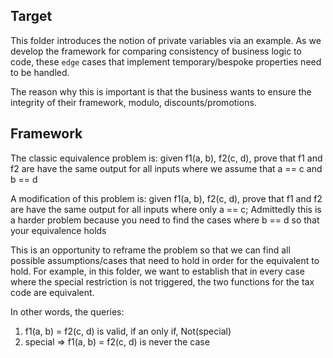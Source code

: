 ## Target

This folder introduces the notion of private variables via an example. As we develop the framework for comparing consistency of business logic to code, these `edge` cases that implement temporary/bespoke properties need to be handled.

The reason why this is important is that the business wants to ensure the integrity of their framework, modulo, discounts/promotions.

## Framework

The classic equivalence problem is: given f1(a, b), f2(c, d), prove that f1 and f2 are have the same output for all inputs where we assume that a == c and b == d

A modification of this problem is: given f1(a, b), f2(c, d), prove that f1 and f2 are have the same output for all inputs where only a == c; Admittedly this is a harder problem because you need to find the cases where b == d so that your equivalence holds

This is an opportunity to reframe the problem so that we can find all possible assumptions/cases that need to hold in order for the equivalent to hold. For example, in this folder, we want to establish that in every case where the special restriction is not triggered, the two functions for the tax code are equivalent.

In other words, the queries:
1. f1(a, b) = f2(c, d) is valid, if an only if, Not(special)
2. special => f1(a, b) = f2(c, d) is never the case